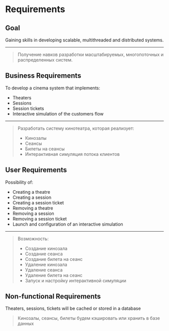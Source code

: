 # Requirements

## Goal

Gaining skills in developing scalable, multithreaded and distributed  systems.
___
> Получение навков разработки масштабируемых, многопоточных и распределенных систем.

## Business Requirements

To develop a cinema system that implements:

+ Theaters
+ Sessions
+ Session tickets
+ Interactive simulation of the customers flow

___
> Разработать систему кинотеатра, которая реализует:
>
> + Кинозалы
> + Сеансы
> + Билеты на сеансы
> + Интерактивная симуляция потока клиентов

## User Requirements

Possibility of:

+ Creating a theatre
+ Creating a session
+ Creating a session ticket
+ Removing a theatre
+ Removing a session
+ Removing a session ticket
+ Launch and configuration of an interactive simulation

___

> Возможность:
>
> + Создание кинозала
> + Создание сеанса
> + Создание билета на сеанс
> + Удаление кинозала
> + Удаление сеанса
> + Удаление билета на сеанс
> + Запуск и настройку интерактивной симуляции

## Non-functional Requirements

Theaters, sessions, tickets will be cached or stored in a database

> Кинозалы, сеансы, билеты будем кэшировать или хранить в базе данных
